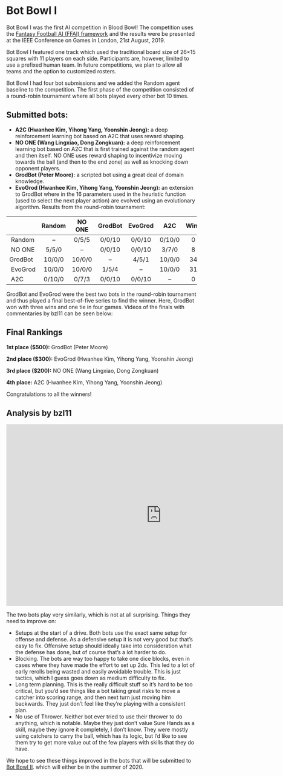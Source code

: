 # Bot Bowl I

Bot Bowl I was the first AI competition in Blood Bowl! The competition uses the [Fantasy Football AI (FFAI) framework](www.github.com/njustesen/ffai) and the results were be presented at the IEEE Conference on Games in London, 21st August, 2019.

Bot Bowl I featured one track which used the traditional board size of 26×15 squares with 11 players on each side. Participants are, however, limited to use a prefixed human team. In future competitions, we plan to allow all teams and the option to customized rosters.

Bot Bowl I had four bot submissions and we added the Random agent baseline to the competition. The first phase of the competition consisted of a round-robin tournament where all bots played every other bot 10 times. 

## Submitted bots:

- **A2C (Hwanhee Kim, Yihong Yang, Yoonshin Jeong):** a deep reinforcement learning bot based on A2C that uses reward shaping.
- **NO ONE (Wang Lingxiao, Dong Zongkuan):** a deep reinforcement learning bot based on A2C that is first trained against the random agent and then itself. NO ONE uses reward shaping to incentivize moving towards the ball (and then to the end zone) as well as knocking down opponent players.
- **GrodBot (Peter Moore):** a scripted bot using a great deal of domain knowledge.
- **EvoGrod (Hwanhee Kim, Yihong Yang, Yoonshin Jeong):** an extension to GrodBot where in the 16 parameters used in the heuristic function (used to select the next player action) are evolved using an evolutionary algorithm.
Results from the round-robin tournament:

|         | Random | NO ONE | GrodBot | EvoGrod  | A2C    | Wins   | Ties | Losses |
| ------- |:------:|:------:|:-------:|:--------:|:------:|:------:|:----:|:------:|
| Random  | –      | 0/5/5  | 0/0/10  | 0/0/10   | 0/10/0 | 0      | 15   | 25     |
| NO ONE  | 5/5/0  | –      | 0/0/10  | 0/0/10   | 3/7/0  | 8      | 12   | 20     |
| GrodBot | 10/0/0 | 10/0/0 | –       | 4/5/1    | 10/0/0 | 34     | 5    | 1      |
| EvoGrod | 10/0/0 | 10/0/0 | 1/5/4   | –        | 10/0/0 | 31     | 5    | 4      |
| A2C     | 0/10/0 | 0/7/3  | 0/0/10  | 0/0/10   | –      | 0      | 17   | 23     | 

GrodBot and EvoGrod were the best two bots in the round-robin tournament and thus played a final best-of-five series to find the winner. Here, GrodBot won with three wins and one tie in four games. Videos of the finals with commentaries by bzl11 can be seen below:

## Final Rankings

**1st place ($500):** GrodBot (Peter Moore)

**2nd place ($300):** EvoGrod (Hwanhee Kim, Yihong Yang, Yoonshin Jeong)

**3rd place ($200):** NO ONE (Wang Lingxiao, Dong Zongkuan)

**4th place:** A2C (Hwanhee Kim, Yihong Yang, Yoonshin Jeong)

Congratulations to all the winners!

## Analysis by bzl11

<iframe src="https://www.youtube.com/embed/6qv_pzeYoOU" 
    width="820" 
    height="480"
    frameborder="0" 
    allowfullscreen>
</iframe>

The two bots play very similarly, which is not at all surprising. Things they need to improve on:
- Setups at the start of a drive. Both bots use the exact same setup for offense and defense. As a defensive setup it is not very good but that’s easy to fix. Offensive setup should ideally take into consideration what the defense has done, but of course that’s a lot harder to do.
- Blocking. The bots are way too happy to take one dice blocks, even in cases where they have made the effort to set up 2ds. This led to a lot of early rerolls being wasted and easily avoidable trouble. This is just tactics, which I guess goes down as medium difficulty to fix.
- Long term planning. This is the really difficult stuff so it’s hard to be too critical, but you’d see things like a bot taking great risks to move a catcher into scoring range, and then next turn just moving him backwards. They just don’t feel like they’re playing with a consistent plan.
- No use of Thrower. Neither bot ever tried to use their thrower to do anything, which is notable. Maybe they just don’t value Sure Hands as a skill, maybe they ignore it completely, I don’t know. They were mostly using catchers to carry the ball, which has its logic, but I’d like to see them try to get more value out of the few players with skills that they do have.

We hope to see these things improved in the bots that will be submitted to [Bot Bowl II](docs/bot-bowl-ii.md). which will either be in the summer of 2020.

